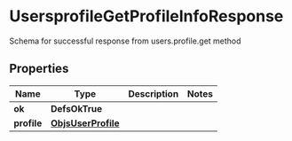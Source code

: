 

# UsersprofileGetProfileInfoResponse

Schema for successful response from users.profile.get method

## Properties

| Name | Type | Description | Notes |
|------------ | ------------- | ------------- | -------------|
|**ok** | **DefsOkTrue** |  |  |
|**profile** | [**ObjsUserProfile**](ObjsUserProfile.md) |  |  |



